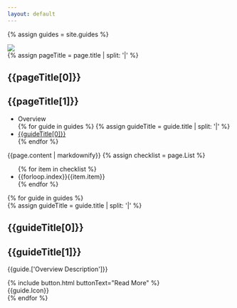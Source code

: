 ```yaml
---
layout: default
---
```


{% assign guides = site.guides %}
<section id="pageBanner">
  <div class="flex page--banner" style="background-color:{{page.['Page Banner Colour']}}">
    <div class="flex__leftCol"></div>
    <div class="flex__mainCol">
      <img src="/docs/{{page.['Page Banner Image']}}">
    </div>
    <div class="flex__rightCol"></div>
  </div>
</section>
<section id="pageTitle">
  <div class="flex page--title">
    <div class="flex__leftCol"></div>
    <div class="flex__mainCol">
      {% assign pageTitle = page.title | split: '|' %}
      <h1>{{pageTitle[0]}}</h1>
      <h1 class="secondary">{{pageTitle[1]}}</h1>
    </div>
    <div class="flex__rightCol"></div>
  </div>
</section>
<section id="pageDescription">
  <div class="flex">
    <div class="flex__leftCol">
      <ul class="section__menu">
        <li>Overview</li>
        {% for guide in guides %}
          {% assign guideTitle = guide.title | split: '|' %}
          <li><a href="{{guide.url}}">{{guideTitle[0]}}</a></li>
        {% endfor %}
      </ul>
    </div>
    <div class="flex__mainCol">
      {{page.content | markdownify}}
      {% assign checklist = page.List %}
      <ul class="page--checklist">
        {% for item in checklist %}
          <li><span class="page__checklist-number">{{forloop.index}}</span><span class="page__checklist-title">{{item.item}}</span></li>
        {% endfor %}
      </ul>
    </div>
    <div class="flex__rightCol"></div>
  </div>
</section>
{% for guide in guides %}
  <section id="pageGuides">
    <div class="flex page--guides guide--{{guide.Colours}}">
      <div class="flex__leftCol"></div>
      <div class="flex__mainCol">
        <div class="guide__inner-content">
        {% assign guideTitle = guide.title | split: '|' %}
        <h1>{{guideTitle[0]}}</h1>
        <h1 class="secondary">{{guideTitle[1]}}</h1>
        <p>{{guide.['Overview Description']}}</p>
        {% include button.html buttonText="Read More" %}
        </div>
      </div>
      <div class="flex__rightCol">
        {{guide.Icon}}
      </div>
    </div>
  </section>
{% endfor %}
